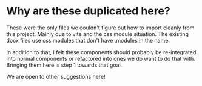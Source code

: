 # Why are these duplicated here?

These were the only files we couldn't figure out how to import cleanly from this
project. Mainly due to vite and the css module situation. The existing docx
files use css modules that don't have .modules in the name.

In addition to that, I felt these components should probably be re-integrated
into normal components or refactored into ones we do want to do that with.
Bringing them here is step 1 towards that goal.

We are open to other suggestions here!

